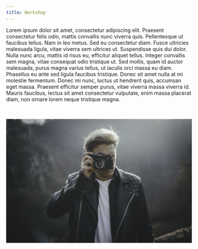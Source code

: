 ```yaml
---
title: Workshop
---
```


Lorem ipsum dolor sit amet, consectetur adipiscing elit. Praesent consectetur felis odio, mattis convallis nunc viverra quis. Pellentesque ut faucibus tellus. Nam in leo metus. Sed eu consectetur diam. Fusce ultricies malesuada ligula, vitae viverra sem ultrices ut. Suspendisse quis dui dolor. Nulla nunc arcu, mattis id risus eu, efficitur aliquet tellus. Integer convallis sem magna, vitae consequat odio tristique ut. Sed mollis, quam id auctor malesuada, purus magna varius tellus, ut iaculis orci massa eu diam. Phasellus eu ante sed ligula faucibus tristique. Donec sit amet nulla at mi molestie fermentum. Donec mi nunc, luctus ut hendrerit quis, accumsan eget massa. Praesent efficitur semper purus, vitae viverra massa viverra id. Mauris faucibus, lectus sit amet consectetur vulputate, enim massa placerat diam, non ornare lorem neque tristique magna. 

&nbsp;

![](/uploads/versions/0h3a6324-1---x0-0-2048-1365-2048-1365x---.jpg)​​​​​​